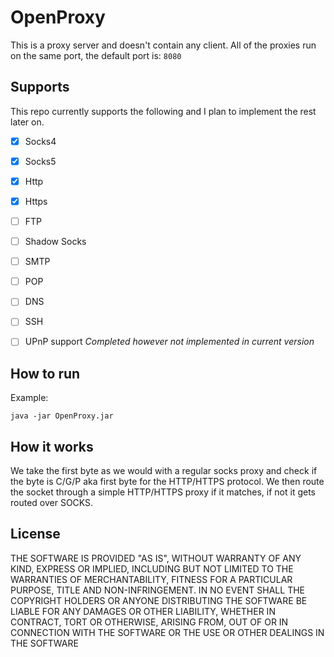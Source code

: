 OpenProxy
===========

This is a proxy server and doesn't contain any client.
All of the proxies run on the same port, the default port is: ```8080```

Supports
-----------
This repo currently supports the following and I plan to implement the rest later on.

- [x] Socks4
- [x] Socks5
- [x] Http
- [x] Https
- [ ] FTP
- [ ] Shadow Socks
- [ ] SMTP
- [ ] POP
- [ ] DNS
- [ ] SSH
- [ ] UPnP support *Completed however not implemented in current version*


How to run
-----------
Example:
```
java -jar OpenProxy.jar
```

How it works
-----------
We take the first byte as we would with a regular socks proxy and check if the byte is C/G/P aka first byte for the HTTP/HTTPS protocol. We then route the socket through a simple HTTP/HTTPS proxy if it matches, if not it gets routed over SOCKS.

License
-----------
THE SOFTWARE IS PROVIDED "AS IS", WITHOUT WARRANTY OF ANY KIND, EXPRESS OR IMPLIED, INCLUDING BUT NOT LIMITED TO THE WARRANTIES OF MERCHANTABILITY, FITNESS FOR A PARTICULAR PURPOSE, TITLE AND NON-INFRINGEMENT. IN NO EVENT SHALL THE COPYRIGHT HOLDERS OR ANYONE DISTRIBUTING THE SOFTWARE BE LIABLE FOR ANY DAMAGES OR OTHER LIABILITY, WHETHER IN CONTRACT, TORT OR OTHERWISE, ARISING FROM, OUT OF OR IN CONNECTION WITH THE SOFTWARE OR THE USE OR OTHER DEALINGS IN THE SOFTWARE
